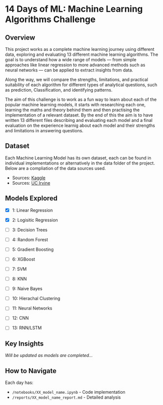 # 14 Days of ML: Machine Learning Algorithms Challenge

## Overview
This project works as a complete machine learning journey using different data, exploring and evaluating 13 different machine learning algorithms. The goal is to understand how a wide range of models — from simple approaches like linear regression to more advanced methods such as neural networks — can be applied to extract insights from data.

Along the way, we will compare the strengths, limitations, and practical suitability of each algorithm for different types of analytical questions, such as prediction, Classification, and identifying patterns.

The aim of this challenge is to work as a fun way to learn about each of the popular machine learning models, it starts with researching each one, learning the maths and theory behind them and then practising the implementation of a relevant dataset. By the end of this the aim is to have written 13 different files describing and evaluating each model and a final evaluation on the experience learnig about each model and their strengths and limitations in answering questions.

## Dataset
Each Machine Learning Model has its own dataset, each can be found in individual implementations or alternatively in the data folder of the project. Below are a compliation of the data sources used. 
- Sources: [Kaggle](https://www.kaggle.com/datasets)
- Sources: [UC Irvine](https://archive.ics.uci.edu/)

## Models Explored
- [x] 1: Linear Regression
- [x] 2: Logisitic Regression  
- [ ] 3: Decision Trees
- [ ] 4: Random Forest
- [ ] 5: Gradient Boosting
- [ ] 6: XGBoost
- [ ] 7: SVM
- [ ] 8: KNN
- [ ] 9: Naive Bayes
- [ ] 10: Hierachal Clustering
- [ ] 11: Neural Networks
- [ ] 12: CNN
- [ ] 13: RNN/LSTM


## Key Insights
*Will be updated as models are completed...*

## How to Navigate
Each day has:
- `/notebooks/XX_model_name.ipynb` - Code implementation
- `/reports/XX_model_name_report.md` - Detailed analysis
